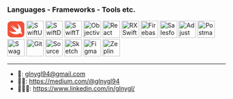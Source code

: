 <h3 align="left">Languages - Frameworks - Tools etc.</h3>
<p align="left"> 
  <a> <img src="https://raw.githubusercontent.com/devicons/devicon/master/icons/swift/swift-original.svg" title="Swift" width="40" height="40"/> </a> 
  <a> <img src="https://developer.apple.com/assets/elements/icons/swiftui/swiftui-96x96_2x.png" title="SwiftUI" width="40" height="40"/> </a> 
  <a> <img src="https://developer.apple.com/assets/elements/icons/swiftdata/swiftdata-96x96_2x.png" title="SwiftData" width="40" height="40"/> </a> 
  <a> <img src="https://developer.apple.com/assets/elements/icons/swift-testing/swift-testing-96x96_2x.png" title="SwiftTesting" width="40" height="40"/> </a> 
  <a> <img src="https://www.vectorlogo.zone/logos/apple_objectivec/apple_objectivec-icon.svg" title="Objective-C" width="40" height="40"/> </a> 
  <a> <img src="https://upload.wikimedia.org/wikipedia/commons/a/a7/React-icon.svg" title="React Native" width="40" height="40"/> </a> 
  <a> <img src="https://miro.medium.com/v2/resize:fit:800/format:webp/1*WOguab2gwDADjOUb-8nzVQ.png" title="RXSwift" width="40" height="40"/> </a> 
  <a> <img src="https://www.vectorlogo.zone/logos/firebase/firebase-icon.svg" title="Firebase" width="40" height="40"/> </a> 
  <a> <img src="https://www.vectorlogo.zone/logos/salesforce/salesforce-icon.svg" title="Salesforce" width="40" height="40"/> </a> 
  <a> <img src="https://logosandtypes.com/wp-content/uploads/2020/06/adjust-old.svg" title="Adjust" width="40" height="40"/> </a> 
  <a> <img src="https://www.vectorlogo.zone/logos/getpostman/getpostman-icon.svg" title="Postman" width="40" height="40"/> </a> 
  <a> <img src="https://upload.wikimedia.org/wikipedia/commons/a/ab/Swagger-logo.png" title=Swagger" width="40" height="40"/> </a> 
  <a> <img src="https://git-scm.com/images/logos/downloads/Git-Icon-1788C.svg" title="Git" width="40" height="40"/> </a> 
  <a> <img src="https://cdn4.iconfinder.com/data/icons/logos-and-brands/512/313_Sourcetree_logo-1024.png" title=SourceTree" width="40" height="40"/> </a> 
  <a> <img src="https://www.vectorlogo.zone/logos/sketchapp/sketchapp-icon.svg" title="Sketch" width="40" height="40"/> </a> 
  <a> <img src="https://www.vectorlogo.zone/logos/figma/figma-icon.svg" title="Figma" width="40" height="40"/> </a> 
  <a> <img src="https://www.vectorlogo.zone/logos/zeplinio/zeplinio-icon.svg" title="Zeplin" width="40" height="40"/> </a> 
</p>

<hr class="solid">

<p align="left"> 
  
- <a> 📮: glnygl94@gmail.com <br> </a> 
- <a> ✍🏻: https://medium.com/@glnygl94 <br> </a> 
- <a> 👩🏻‍💻: https://www.linkedin.com/in/glnygl/ <br> </a> 

</p>

